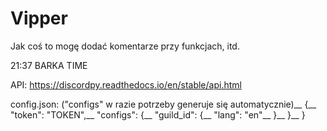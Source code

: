 # Vipper

Jak coś to mogę dodać komentarze przy funkcjach, itd.

21:37 BARKA TIME

API: https://discordpy.readthedocs.io/en/stable/api.html

config.json: ("configs" w razie potrzeby generuje się automatycznie)__
{__
    "token": "TOKEN",__
    "configs": {__
        "guild_id": {__
            "lang": "en"__
        }__
    }__
}